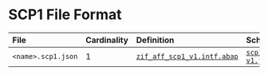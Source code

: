 # SCP1 File Format

File | Cardinality | Definition | Schema | Example
:--- | :--- | :--- | :--- | :---
`<name>.scp1.json` | 1 |  [`zif_aff_scp1_v1.intf.abap`](./type/zif_aff_scp1_v1.intf.abap)  | [`scp1-v1.json`](./scp1-v1.json) | [z_aff_example_scp1.scp1.json](./examples/z_aff_example_scp1.scp1.json)

